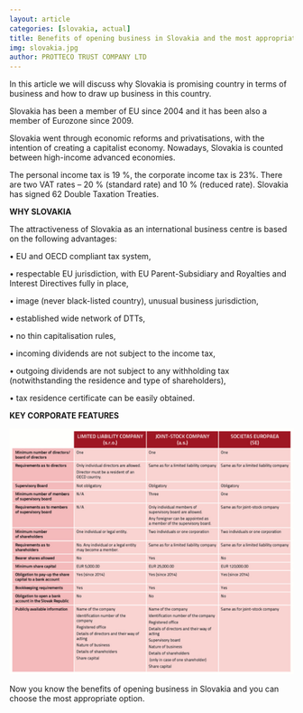```yaml
---
layout: article
categories: [slovakia, actual]
title: Benefits of opening business in Slovakia and the most appropriate option
img: slovakia.jpg
author: PROTTECO TRUST COMPANY LTD
---
```

In this article we will discuss why Slovakia is promising country in terms of business and how to draw up business in this 
country.

Slovakia has been a member of EU since 2004 and it has been also a member of Eurozone since 2009.

Slovakia went through economic reforms and privatisations, with the intention of creating a capitalist economy. Nowadays, 
Slovakia is counted between high-income advanced economies. 

The personal income tax is 19 %, the corporate income tax is 23%. There are two VAT
rates – 20 % (standard rate) and 10 % (reduced rate). Slovakia has signed 62 Double Taxation Treaties.

**WHY SLOVAKIA**

The attractiveness of Slovakia as an international business centre is based on the following advantages:

•	EU and OECD compliant tax system,

•	respectable EU jurisdiction, with EU Parent-Subsidiary and Royalties and Interest Directives fully in place,

•	image (never black-listed country), unusual business jurisdiction,

•	established wide network of DTTs,

•	no thin capitalisation rules,

•	incoming dividends are not subject to the income tax,

•	outgoing dividends are not subject to any withholding tax (notwithstanding the residence 
and type of shareholders),

•	tax residence certificate can be easily obtained.
 
**KEY CORPORATE FEATURES**

![KEY CORPORATE FEATURES](/images/tablslovakia.png)

Now you know the benefits of opening business in Slovakia and you can choose the most appropriate option.

 
